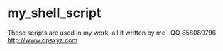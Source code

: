 # my_shell_script
These scripts are used in my work. all it written  by me .
QQ 858080796 
http://www.opsxyz.com

